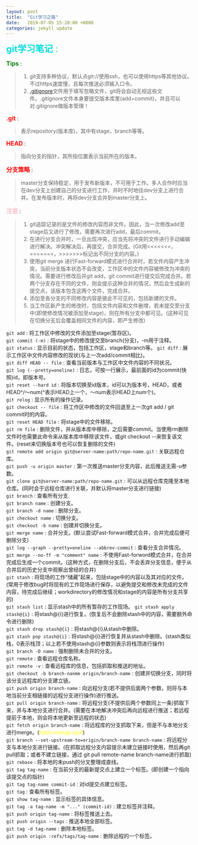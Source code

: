 ```yaml
---
layout: post
title:  "Git学习之路"
date:   2019-07-05 15:20:00 +0000
categories: jekyll update
---
```

<font size="5" color="#00dddd"> __git学习笔记__ :</font><br />

<font size=3 color=green>__Tips__</font> : 
> 1. git支持多种协议，默认点git://使用ssh，也可以使用https等其他协议。不过https速度慢，且每次推送必须输入口令。  
> 2. [.gitignore](https://github.com/github/gitignore)文件用于填写忽略文件，git将会自动无视这些文件。.gitignore文件本身要提交版本库里(add+commit)，并且可以对.gitignore做版本管理！

<font size="3" color=red>__.git__</font> : 
> 表示repository(版本库)，其中有stage，branch等等。  

<font size=3 color=red>__HEAD__</font> : 
> 指向分支的指针，其所指位置表示当前所在的版本。 

<font size=3 color=red>__分支策略__</font> : 
> master分支保持稳定，用于发布新版本，不可用于工作。多人合作时应当在dev分支上创建自己的分支进行工作，并时不时地往dev分支上进行合并。在发布版本时，再将dev分支合并到master分支上。

<font size=3 color=pink>__注意__</font> : 
> 1. git追踪记录的是文件的修改内容而非文件。因此，当一次修改add至stage后又进行了修改，需要再次进行add，最后commit。  
> 2. 在进行分支合并时，一旦出现冲突，应当先将冲突的文件进行手动编辑进行解决。冲突解决后，再提交，合并完成。(Git用<<<<<<<，=======，>>>>>>>标记出不同分支的内容。)  
> 3. 使用git merge 进行Fast-forward模式进行合并时，若文件内容产生冲突，当前分支版本状态不会改变，工作区中的文件内容被修改为冲突的情况。需要进行修改后并git add，git commit进行提交后完成合并。若两个分支存在不同的文件，则会提示这种合并的情况，然后会生成新的提交点，该版本包含这两个文件，完成合并。  
> 4. 添加至各分支的不同修改内容是彼此不可见的，包括新建的文件。  
> 5. 当工作区新产生的修改时，包括文件内容和文件删增，若未提交至分支中(即使修改情况被添加至stage)，则在所有分支中都可见。(这种可见在切换分支后会覆盖相同文件的内容，即产生修改)


`git add` : 将工作区中修改的文件添加至stage(暂存区)。  
`git commit (-m)` : 将stage中的修改提交至branch(分支)，-m用于注释。  
`git status` : 显示目前的状态，包括工作区，stage和branch等。
`git diff` : 展示工作区中文件内容修改的现状(与上一次add/commit相比)。  
`git diff HEAD -- file` : 查看当前版本与工作区中文件内容的不同状况。  
`git log (--pretty=oneline)` : 日志，可按一行展示，最前面的id为commit(快照)id，即版本号。  
`git reset --hard id` : 将版本切换至id版本，id可以为版本号，HEAD，或者HEAD^/～num(^表示HEAD上一个，～num表示HEAD上num个)。  
`git relog` : 显示所有的操作记录。  
`git checkout -- file` : 将工作区中修改的文件回退至上一次git add / git commit时的内容。  
`git reset HEAD file` : 将stage中的文件移除。  
`git rm file` : 删除文件，并从版本库中移除，之后需要commit。当使用rm删除文件时也需要此命令来从版本库中移除该文件，或git checkout --来恢复该文件。(reset来切换版本号也可以恢复删除的文件)  
`git remote add origin git@server-name:path/repo-name.git` : 关联远程仓库。  
`git push -u origin master` : 第一次推送master分支内容，此后推送无需-u参数。  
`git clone git@server-name:path/repo-name.git` : 可以从远程仓库克隆至本地仓库。(同时会于远程仓库进行关联，并默认将master分支进行链接)  
`git branch` : 查看所有分支.  
`git branch name` : 创建分支。  
`git branch -d name` : 删除分支。  
`git checkout name` : 切换分支。  
`git checkout -b name` : 创建并切换分支。  
`git merge name` : 合并分支。(默认尝试Fast-forward模式合并，合并完成后便可删除分支)  
`git log --graph --pretty=oneline --abbrev-commit` : 查看分支合并情况。  
`git merge --no-ff -m "comment" name` : 不使用Fast-forword模式合并，在合并完成后生成一个commit。(这种方式，在删除分支后，不会丢弃分支信息，便于从合并后的历史分支中观察出曾经的合并)  
`git stash` : 将现场的工作“储藏”起来，包括stage中的内容以及其对应的文件。(常用于修改bug时将现有的工作现场进行保存，以避免提交和修改未完成的文件内容，待完成后继续；workdirectory的修改情况和stage的内容是所有分支共享的)  
`git stash list` : 显示stash中的所有暂存的工作现场。 
`git stash apply stash@{i}` : 将stash@{i}进行恢复。(恢复后不会删除stash中的内容，需要额外命令进行删除)  
`git stash drop stash@{i}` : 将stash@{i}从stash中删除。  
`git stash pop stash@{i}` : 将stash@{i}进行恢复并从stash中删除。(stash类似栈，0表示栈顶；以上若不使用stash@{i}参数则表示将栈顶进行操作)  
`git branch -D name` : 强制删除未合并的分支。  
`git remote` : 查看远程仓库名称。  
`git remote -v` : 查看远程库的信息，包括抓取和推送的地址。   
`git checkout -b branch-nanme origin/branch-name` : 创建并切换分支，同时将该分支远程库的分支建立链。  
`git push origin branch-name` : 向远程分支(若不提供后面两个参数，则将与本地当前分支相链接的远程分支进行操作)进行推送。  
`git pull origin branch-name` : 将远程分支(不提供后两个参数同上一条)抓取下来，并与本地分支进行合并。(需要在本地解决冲突后再向远程进行推送；若远程提前于本地，则会将本地更新至远程的状态)  
`git fetch origin branch-name` : 将远程库的分支抓取下来，但是不与本地分支进行merge。(<font color=yellow>fetch+merge=pull</font>)  
`git branch --set-upstream-to=origin/branch-name branch-name` : 将远程分支与本地分支进行链接。(在抓取远程分支内容提示未建立链接时使用，然后再git pull抓取；或者不建立链接，通过 git pull remote-name branch-name进行抓取)  
`git rebase` : 将本地的未push的分叉整理成直线。  
`git tag tag-name` : 在当前分支的最新提交点上建立一个标签。(即创建一个指向该提交点的指针)  
`git tag tag-name commit-id` : 对id提交点建立标签。  
`git tag` : 查看所有标签。  
`git show tag-name` : 显示标签的具体信息。  
`git tag -a tag-name -m "..." (commit-id)` : 建立标签并注释。  
`git push origin tag-name` : 将标签推送上去。  
`git push origin --tags` : 推送本地全部标签。  
`git tag -d tag-name` : 删除本地标签。  
`git push origin :refs/tags/tag-name` : 删除远程的一个标签。  

